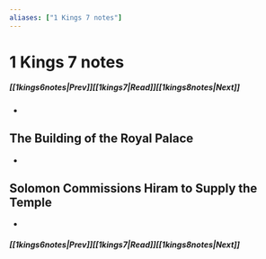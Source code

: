 ```yaml
---
aliases: ["1 Kings 7 notes"]
---
```

# 1 Kings 7 notes
##### <span class=arrow-left></span>[[1kings6notes|Prev]]<span class=navigation-separator></span>[[1kings7|Read]]<span class=navigation-separator></span>[[1kings8notes|Next]]<span class=arrow-right></span>
- 
## The Building of the Royal Palace
- 
## Solomon Commissions Hiram to Supply the Temple
- 
##### <span class=arrow-left></span>[[1kings6notes|Prev]]<span class=navigation-separator></span>[[1kings7|Read]]<span class=navigation-separator></span>[[1kings8notes|Next]]<span class=arrow-right></span>